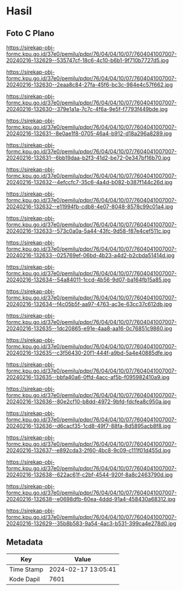 # Hasil

## Foto C Plano

https://sirekap-obj-formc.kpu.go.id/37e0/pemilu/pdpr/76/04/04/10/07/7604041007007-20240216-132629--535747cf-18c6-4c10-b6b1-9f710b7727d5.jpg

https://sirekap-obj-formc.kpu.go.id/37e0/pemilu/pdpr/76/04/04/10/07/7604041007007-20240216-132630--2eaa8c84-27fa-45f6-bc3c-984e4c57f662.jpg

https://sirekap-obj-formc.kpu.go.id/37e0/pemilu/pdpr/76/04/04/10/07/7604041007007-20240216-132630--379e1a1a-7c7c-4f6a-9e5f-f7793f449bde.jpg

https://sirekap-obj-formc.kpu.go.id/37e0/pemilu/pdpr/76/04/04/10/07/7604041007007-20240216-132631--8e0ae1f8-0705-46a4-b912-d18a296a8289.jpg

https://sirekap-obj-formc.kpu.go.id/37e0/pemilu/pdpr/76/04/04/10/07/7604041007007-20240216-132631--6bb19daa-b2f3-41d2-be72-0e347bf16b70.jpg

https://sirekap-obj-formc.kpu.go.id/37e0/pemilu/pdpr/76/04/04/10/07/7604041007007-20240216-132632--4efccfc7-35c6-4a4d-b082-b387f144c26d.jpg

https://sirekap-obj-formc.kpu.go.id/37e0/pemilu/pdpr/76/04/04/10/07/7604041007007-20240216-132632--e11994fb-cdb8-4e07-8048-8578c99c01a4.jpg

https://sirekap-obj-formc.kpu.go.id/37e0/pemilu/pdpr/76/04/04/10/07/7604041007007-20240216-132633--573c0a0a-5a44-43fc-9d58-f87e4cef511c.jpg

https://sirekap-obj-formc.kpu.go.id/37e0/pemilu/pdpr/76/04/04/10/07/7604041007007-20240216-132633--025769ef-06bd-4b23-a4d2-b2cbda51414d.jpg

https://sirekap-obj-formc.kpu.go.id/37e0/pemilu/pdpr/76/04/04/10/07/7604041007007-20240216-132634--54a84011-1ccd-4b56-9d07-ba164fb15a85.jpg

https://sirekap-obj-formc.kpu.go.id/37e0/pemilu/pdpr/76/04/04/10/07/7604041007007-20240216-132634--f4c05b5f-aa97-4763-ac3e-63cc37c612db.jpg

https://sirekap-obj-formc.kpu.go.id/37e0/pemilu/pdpr/76/04/04/10/07/7604041007007-20240216-132635--1dc20865-e91e-4aa8-aa16-0c76851c9860.jpg

https://sirekap-obj-formc.kpu.go.id/37e0/pemilu/pdpr/76/04/04/10/07/7604041007007-20240216-132635--c3f56430-20f1-444f-a9bd-5a4e40885dfe.jpg

https://sirekap-obj-formc.kpu.go.id/37e0/pemilu/pdpr/76/04/04/10/07/7604041007007-20240216-132635--bbfa40a6-0ffd-4acc-af5b-f095982410a9.jpg

https://sirekap-obj-formc.kpu.go.id/37e0/pemilu/pdpr/76/04/04/10/07/7604041007007-20240216-132636--80e2cf10-b8dd-4972-9bfd-fdcfea8c950a.jpg

https://sirekap-obj-formc.kpu.go.id/37e0/pemilu/pdpr/76/04/04/10/07/7604041007007-20240216-132636--d6cacf35-1cd8-49f7-88fa-8d5895acb8f8.jpg

https://sirekap-obj-formc.kpu.go.id/37e0/pemilu/pdpr/76/04/04/10/07/7604041007007-20240216-132637--e892cda3-2f60-4bc8-9c09-c111f01d455d.jpg

https://sirekap-obj-formc.kpu.go.id/37e0/pemilu/pdpr/76/04/04/10/07/7604041007007-20240216-132638--622ac61f-c2bf-4544-920f-8a8c2463790d.jpg

https://sirekap-obj-formc.kpu.go.id/37e0/pemilu/pdpr/76/04/04/10/07/7604041007007-20240216-132638--e0698dfb-60ea-4ddd-91a4-458430a68312.jpg

https://sirekap-obj-formc.kpu.go.id/37e0/pemilu/pdpr/76/04/04/10/07/7604041007007-20240216-132629--35b8b583-9a54-4ac3-b531-399ca4e278d0.jpg


## Metadata

| Key        | Value               |
| ---------- | ------------------- |
| Time Stamp | 2024-02-17 13:05:41 |
| Kode Dapil | 7601                |



